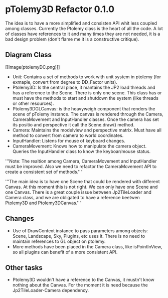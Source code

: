 # pTolemy3D Refactor 0.1.0 #

The idea is to have a more simplified and consisten API whit less coupled among classes.
Currently the Ptolemy class is the heart of all the code. A lot of classes have references to it and many times they are not needed, it is a bad design problem (don't flame me it is a constructive critique).

## Diagram Class ##

[[Image(ptolemyDC.png)]]

  * Unit: Contains a set of methods to work with unit system in ptolemy (for exmaple, convert from degree to DD\_Factor units).
  * Ptolemy3D: Is the central place, it mantains the JP2 load threads and has a reference to the Scene. There is only one scene. This class has or must have the methods to start and shutdown the system (like threads or other resources).
  * Ptolemy3DGLCanvas: is the heavyweigh component that renders the scene of pTolemy instance. The canvas is rendered through the Camera, CameraMovement and InputHandler classes. Once the camera has set its positio and perspective it call the Scene.draw() method.
  * Camera: Maintains the modelview and perspective matrix. Must have all method to convert from camera to world coordinates.
  * InputHandler: Listens for mouse of keyboard changes.
  * CameraMovement: Knows how to manipulate the camera object. Queries the InputHandler class to know the keyboar/mouse status.

'''Note: The realtion among Camera, CameraMovement and InputHandler must be improved. Also we need to refactor the CameraMovement API to create a consistent set of methods.'''

'''The main idea is to have one Scene that could be rendered with different Canvas. At this moment this is not right. We can only have one Scene and one Canvas. There is a great couple issue between Jp2TileLoader and Camera class, and we are obligated to have a reference beetwen Ptolemy3D and Ptolemy3DCanvas.'''

## Changes ##

  * Use of DrawContext instance to pass parameters among objects: Scene, Landscape, Sky, Plugins, etc uses it. There is no need to maintain references to GL object on ptolemy.
  * More methods have been placed in the Camera class, like isPointInView, so all plugins can benefit of a more consistent API.

## Other tasks ##
  * Ptolemy3D wouldn't have a reference to the Canvas, it mustn't know nothing about the Canvas. For the moment it is need because the Jp2TileLoader-Camera dependency.
